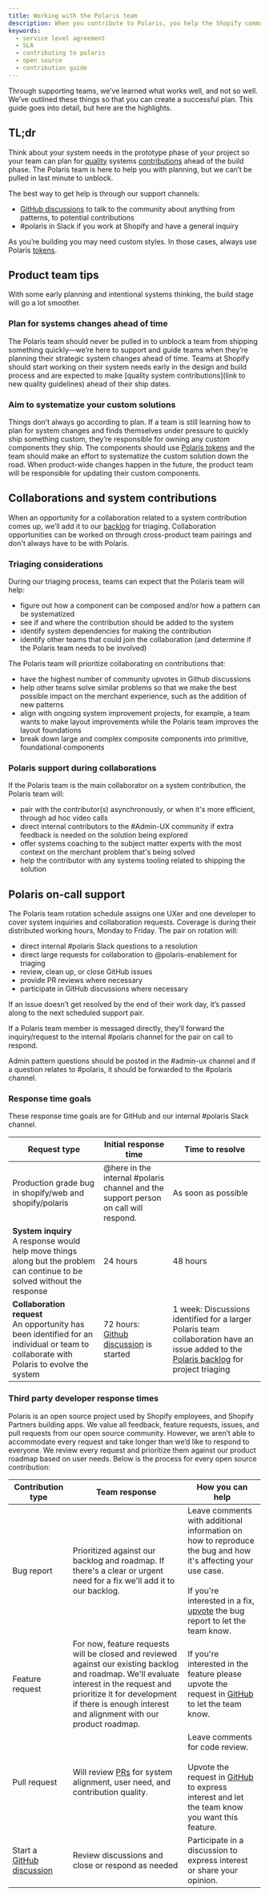 ```yaml
---
title: Working with the Polaris team
description: When you contribute to Polaris, you help the Shopify community create better experiences for merchants, faster. Contribution takes thoughtful planning.
keywords:
  - service level agreement
  - SLA
  - contributing to polaris
  - open source
  - contribution guide
---
```


Through supporting teams, we’ve learned what works well, and not so well. We’ve outlined these things so that you can create a successful plan. This guide goes into detail, but here are the highlights.

## TL;dr

Think about your system needs in the prototype phase of your project so your team can plan for [quality](/contributing/quality-contributions) systems [contributions](/contributing) ahead of the build phase. The Polaris team is here to help you with planning, but we can’t be pulled in last minute to unblock. 

The best way to get help is through our support channels:
- [GitHub discussions](https://github.com/Shopify/polaris/discussions/6750) to talk to the community about anything from patterns, to potential contributions 
-  #polaris in Slack if you work at Shopify and have a general inquiry

As you’re building you may need custom styles. In those cases, always use Polaris [tokens](/tokens).

## Product team tips
With some early planning and intentional systems thinking, the build stage will go a lot smoother.

### Plan for systems changes ahead of time

The Polaris team should never be pulled in to unblock a team from shipping something quickly—we’re here to support and guide teams when they’re planning their strategic system changes ahead of time. Teams at Shopify should start working on their system needs early in the design and build process and are expected to make [quality system contributions](link to new quality guidelines) ahead of their ship dates. 

### Aim to systematize your custom solutions

Things don’t always go according to plan. If a team is still learning how to plan for system changes and finds themselves under pressure to quickly ship something custom, they’re responsible for owning any custom components they ship. The components should use [Polaris tokens](https://polaris.shopify.com/tokens/colors) and the team should make an effort to systematize the custom solution down the road. When product-wide changes happen in the future, the product team will be responsible for updating their custom components.

## Collaborations and system contributions

When an opportunity for a collaboration related to a system contribution comes up, we’ll add it to our [backlog](https://github.com/orgs/Shopify/projects/2250/views/5) for triaging. Collaboration opportunities can be worked on through cross-product team pairings and don't always have to be with Polaris.

### Triaging considerations

During our triaging process, teams can expect that the Polaris team will help:

- figure out how a component can be composed and/or how a pattern can be systematized
- see if and where the contribution should be added to the system
- identify system dependencies for making the contribution
- identify other teams that could join the collaboration (and determine if the Polaris team needs to be involved)

The Polaris team will prioritize collaborating on contributions that:

- have the highest number of community upvotes in Github discussions
- help other teams solve similar problems so that we make the best possible impact on the merchant experience, such as the addition of new patterns
- align with ongoing system improvement projects, for example, a team wants to make layout improvements while the Polaris team improves the layout foundations
- break down large and complex composite components into primitive, foundational components

### Polaris support during collaborations

If the Polaris team is the main collaborator on a system contribution, the Polaris team will:

- pair with the contributor(s) asynchronously, or when it's more efficient, through ad hoc video calls
- direct internal contributors to the #Admin-UX community if extra feedback is needed on the solution being explored
- offer systems coaching to the subject matter experts with the most context on the merchant problem that's being solved
- help the contributor with any systems tooling related to shipping the solution

## Polaris on-call support

The Polaris team rotation schedule assigns one UXer and one developer to cover system inquiries and collaboration requests. Coverage is during their distributed working hours, Monday to Friday. The pair on rotation will:

- direct internal #polaris Slack questions to a resolution
- direct large requests for collaboration to @polaris-enablement for triaging
- review, clean up, or close GitHub issues
- provide PR reviews where necessary
- participate in GitHub discussions where necessary

If an issue doesn’t get resolved by the end of their work day, it’s passed along to the next scheduled support pair.

If a Polaris team member is messaged directly, they’ll forward the inquiry/request to the internal #polaris channel for the pair on call to respond.

Admin pattern questions should be posted in the #admin-ux channel and if a question relates to #polaris, it should be forwarded to the #polaris channel.

### Response time goals

These response time goals are for GitHub and our internal #polaris Slack channel.

| Request type                                                                                                                                 | Initial response time                                                                         | Time to resolve                                                                                                                                                                                 |
| -------------------------------------------------------------------------------------------------------------------------------------------- | --------------------------------------------------------------------------------------------- | ----------------------------------------------------------------------------------------------------------------------------------------------------------------------------------------------- |
| Production grade bug in shopify/web and shopify/polaris                                                                                      | @here in the internal #polaris channel and the support person on call will respond.           | As soon as possible                                                                                                                                                                             |
| **System inquiry**<br/> A response would help move things along but the problem can continue to be solved without the response               | 24 hours                                                                                      | 48 hours                                                                                                                                                                                        |
| **Collaboration request**<br/> An opportunity has been identified for an individual or team to collaborate with Polaris to evolve the system | 72 hours: [Github discussion](https://github.com/Shopify/polaris/discussions/6750) is started | 1 week: Discussions identified for a larger Polaris team collaboration have an issue added to the [Polaris backlog](https://github.com/orgs/Shopify/projects/2250/views/5) for project triaging |


### Third party developer response times

Polaris is an open source project used by Shopify employees, and Shopify Partners building apps. We value all feedback, feature requests, issues, and pull requests from our open source community. However, we aren’t able to accommodate every request and take longer than we’d like to respond to everyone. We review every request and prioritize them against our product roadmap based on user needs. Below is the process for every open source contribution:

| Contribution type                                                                | Team response                                                                                                                                                                                                                                | How you can help                                                                                                                                                                                                                                         |
| -------------------------------------------------------------------------------- | -------------------------------------------------------------------------------------------------------------------------------------------------------------------------------------------------------------------------------------------- | -------------------------------------------------------------------------------------------------------------------------------------------------------------------------------------------------------------------------------------------------------- |
| Bug report                                                                       | Prioritized against our backlog and roadmap. If there's a clear or urgent need for a fix we'll add it to our backlog.                                                                                                                        | Leave comments with additional information on how to reproduce the bug and how it's affecting your use case.<br/><br/> If you're interested in a fix, [upvote](https://github.com/Shopify/polaris/issues/new?assignees=&labels=%F0%9F%90%9BBug&template=ISSUE.md) the bug report to let the team know. |
| Feature request                                                                  | For now, feature requests will be closed and reviewed against our existing backlog and roadmap. We'll evaluate interest in the request and prioritize it for development if there is enough interest and alignment with our product roadmap. | If you're interested in the feature please upvote the request in [GitHub](https://github.com/Shopify/polaris/discussions/6750) to let the team know.                                                                                                     |
| Pull request                                                                     | Will review [PRs](https://github.com/Shopify/polaris/pulls) for system alignment, user need, and contribution quality.                                                                                                                       | Leave comments for code review.<br/><br/> Upvote the request in [GitHub](https://github.com/Shopify/polaris/discussions/6750) to express interest and let the team know you want this feature.                                                           |
| Start a [GitHub discussion](https://github.com/Shopify/polaris/discussions/6750) | Review discussions and close or respond as needed                                                                                                                                                                                            | Participate in a discussion to express interest or share your opinion.                                                                                                                                                                                   |